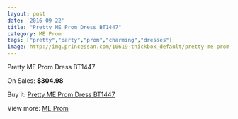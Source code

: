 ```yaml
---
layout: post
date: '2016-09-22'
title: "Pretty ME Prom Dress BT1447"
category: ME Prom
tags: ["pretty","party","prom","charming","dresses"]
image: http://img.princessan.com/10619-thickbox_default/pretty-me-prom-dress-bt1447.jpg
---
```

Pretty ME Prom Dress BT1447

On Sales: **$304.98**
<a href="https://www.princessan.com/en/me-prom/4628-pretty-me-prom-dress-bt1447.html"><amp-img layout="responsive" width="600" height="600" src="//img.princessan.com/10619-thickbox_default/pretty-me-prom-dress-bt1447.jpg" alt="Pretty ME Prom Dress BT1447 0" /></a>

Buy it: [Pretty ME Prom Dress BT1447](https://www.princessan.com/en/me-prom/4628-pretty-me-prom-dress-bt1447.html "Pretty ME Prom Dress BT1447")

View more: [ME Prom](https://www.princessan.com/en/33-me-prom "ME Prom")